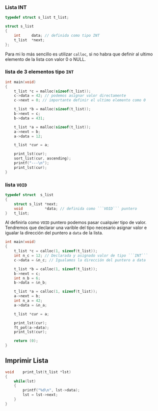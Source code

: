 ### Lista INT

```c
typedef struct s_list t_list;

struct s_list
{
	int     data; // definida como tipo INT
	t_list  *next;
};
```

Para mi lo más sencillo es utilizar ```calloc```, si no habra que definir al ultimo elemento de la lista con valor 0 o NULL.


### lista de 3 elementos tipo ```INT```

```c
int main(void)
{
    t_list *c = malloc(sizeof(t_list));
    c->data = 42; // podemos asignar valor directamente
    c->next = 0; // importante definir el ultimo elemento como 0

    t_list *b = malloc(sizeof(t_list));
    b->next = c;
    b->data = 431;

    t_list *a = malloc(sizeof(t_list));
    a->next = b;
    a->data = 12;

    t_list *cur = a;

    print_lst(cur);
    sort_list(cur, ascending);
    printf("---\n");
    print_lst(cur);
}
```

### lista ```VOID```
```c
typedef struct	s_list
{
    struct s_list *next;
    void          *data; // definida como ```VOID``` puntero
}	t_list;
```
Al definirla como ```VOID``` puntero podemos pasar cualquier tipo de valor.
Tendremos que declarar una varible del tipo necesario asignar valor e igualar la dirección del puntero a ```data``` de la lista.

```c
int main(void)
{
    t_list *c = calloc(1, sizeof(t_list));
    int n_c = 12; // Declarada y asignado valor de tipo ```INT```
    c->data = &n_c; // Igualamos la dirección del puntero a data

    t_list *b = calloc(1, sizeof(t_list));
    b->next = c;
    int n_b = 6;
    b->data = &n_b;

    t_list *a = calloc(1, sizeof(t_list));
    a->next = b;
    int n_a = 42;
    a->data = &n_a;

    t_list *cur = a;

    print_lst(cur);
    ft_pot(a->data);
    print_lst(cur);

    return (0);
}
```

## Imprimir Lista

```c
void    print_lst(t_list *lst)
{
    while(lst)
    {
        printf("%d\n", lst->data);
        lst = lst->next;
    }
}
```
